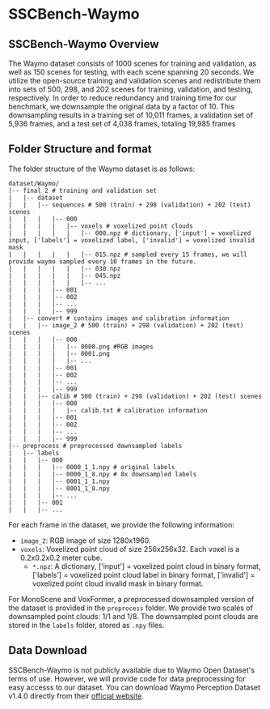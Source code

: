 # SSCBench-Waymo
## SSCBench-Waymo Overview
The Waymo dataset consists of 1000 scenes for training and validation, as well as 150 scenes for testing, with each scene spanning 20 seconds. We utilize the open-source training and validation scenes and redistribute them into sets of 500, 298, and 202 scenes for training, validation, and testing, respectively. In order to reduce redundancy and training time for our benchmark, we downsample the original data by a factor of 10. This downsampling results in a training set of 10,011 frames, a validation set of 5,936 frames, and a test set of 4,038 frames, totaling 19,985 frames
## Folder Structure and format
The folder structure of the Waymo dataset is as follows:
```
dataset/Waymo/
|-- final_2 # training and validation set
|   |-- dataset
|   |   |-- sequences # 500 (train) + 298 (validation) + 202 (test) scenes
|   |   |   |-- 000
|   |   |   |   |-- voxels # voxelized point clouds
|   |   |   |   |   |-- 000.npz # dictionary, ['input'] = voxelized input, ['labels'] = voxelized label, ['invalid'] = voxelized invalid mask
|   |   |   |   |   |-- 015.npz # sampled every 15 frames, we will provide waymo sampled every 10 frames in the future.
|   |   |   |   |   |-- 030.npz
|   |   |   |   |   |-- 045.npz
|   |   |   |   |   |-- ...
|   |   |   |-- 001
|   |   |   |-- 002
|   |   |   |-- ...
|   |   |   |-- 999
|   |-- convert # contains images and calibration information
|   |   |-- image_2 # 500 (train) + 298 (validation) + 202 (test) scenes
|   |   |   |-- 000
|   |   |   |   |-- 0000.png #RGB images
|   |   |   |   |-- 0001.png
|   |   |   |   |-- ...
|   |   |   |-- 001
|   |   |   |-- 002
|   |   |   |-- ...
|   |   |   |-- 999
|   |   |-- calib # 500 (train) + 298 (validation) + 202 (test) scenes
|   |   |   |-- 000
|   |   |   |   |-- calib.txt # calibration information
|   |   |   |-- 001
|   |   |   |-- 002
|   |   |   |-- ...
|   |   |   |-- 999
|-- preprocess # preprocessed downsampled labels
|   |-- labels
|   |   |-- 000
|   |   |   |-- 0000_1_1.npy # original labels
|   |   |   |-- 0000_1_8.npy # 8x downsampled labels
|   |   |   |-- 0001_1_1.npy
|   |   |   |-- 0001_1_8.npy
|   |   |   |-- ...
|   |   |-- 001
|   |   |-- ...
```

For each frame in the dataset, we provide the following information:
* `image_2`: RGB image of size 1280x1960.
* `voxels`: Voxelized point cloud of size 256x256x32. Each voxel is a 0.2x0.2x0.2 meter cube.
    * `*.npz`: A dictionary, ['input'] = voxelized point cloud in binary format, ['labels'] = voxelized point cloud label in binary format, ['invalid'] = voxelized point cloud invalid mask in binary format.

For MonoScene and VoxFormer, a preprocessed downsampled version of the dataset is provided in the `preprocess` folder. We provide two scales of downsampled point clouds: 1/1 and 1/8. The downsampled point clouds are stored in the `labels` folder, stored as `.npy` files.

## Data Download
SSCBench-Waymo is not publicly available due to Waymo Open Dataset's terms of use. However, we will provide code for data preprocessing for easy accesss to our dataset. You can download Waymo Perception Dataset v1.4.0 directly from their [official website](https://waymo.com/intl/en_us/open/download/).
